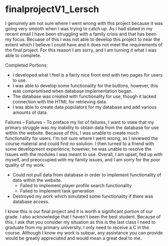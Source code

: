 # finalprojectV1_Lersch

I genuinely am not sure where I went wrong with this project because it was going very smooth when I was trying to catch up. As I had stated in my recent email I have been struggling with a family crisis and that has been my focus. Becuase of this I was not able to develop this project to near the extent which I believe I could have and it does not meet the requirements of the final project. For this reason I am sorry, and I am turning it what I was able to complete.

Completed Portions:

* I developed what I feel is a fairly nice front end with two pages for users to use.
* I was able to develop some functionality for the buttons, however, this was compromised when database implementation began.
* The database was created with functionality for use, though it lacked connection with the HTML for retrieving data.
* I was able to create data populators for my database and add various amounts of data.

Failures -
Failures - To preface my list of failures, I want to state that my primary struggle was my inability to obtain data from the database for use within the website. Because of this, I was unable to create much functionality for users. I'm not sure where I went wrong, as I reviewed the course material and could find no solution. I then turned to a friend with some development experience; however, he was unable to resolve the issues with the modules I was meant to use. Overall, I am upset, fed up with myself, and preoccupied with my family issues, and I am sorry for the poor quality of my work.

* Could not pull data from database in order to implement functionality of data within the website.
  - Failed to implement player profile search functionality
  - Failed to implement task generation
* Destroyed my work which simulated some functionality if there was database access.

I know this is our final project and it is worth a significant portion of our grade. I also acknowledge that I haven't been the best student. Because of this, I ask that you consider my situation as this is the last class I need to graduate from my primary university. I only need to receive a C in the course. Although I know my work is subpar, any assistance you can provide would be greatly appreciated and would mean a great deal to me..
    
  
